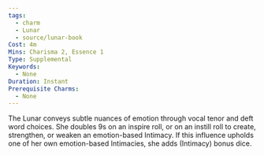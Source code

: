 ```yaml
---
tags:
  - charm
  - Lunar
  - source/lunar-book
Cost: 4m
Mins: Charisma 2, Essence 1
Type: Supplemental
Keywords:
  - None
Duration: Instant
Prerequisite Charms:
  - None
---
```

The Lunar conveys subtle nuances of emotion through vocal tenor and deft word choices. She doubles 9s on an inspire roll, or on an instill roll to create, strengthen, or weaken an emotion-based Intimacy. If this influence upholds one of her own emotion-based Intimacies, she adds (Intimacy) bonus dice.